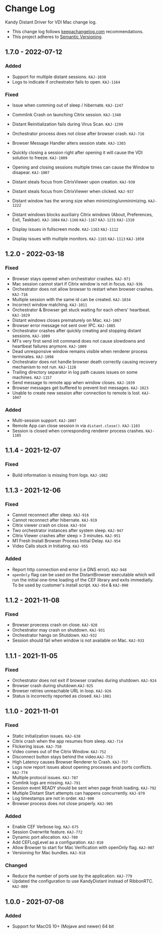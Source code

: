 # Change Log

Kandy Distant Driver for VDI Mac change log.

- This change log follows [keepachangelog.com](http://keepachangelog.com/) recommendations.
- This project adheres to [Semantic Versioning](http://semver.org/).

## 1.7.0 - 2022-07-12

### Added
- Support for multiple distant sessions. `KAJ-1030`
- Logs to indicate if orchestrator fails to open. `KAJ-1164`

### Fixed
- Issue when comming out of sleep / hibernate. `KAJ-1247`
- Commlink Crash on launching Citrix session. `KAJ-1340`
- Distant Reinitialization fails during Virus Scan. `KAJ-1299`
- Orchestrator process does not close after browser crash. `KAJ-716`
- Browser Message Handler alters session state. `KAJ-1303`
- Quickly closing a session right after opening it will cause the VDI solution to freeze. `KAJ-1009`
- Opening and closing sessions multiple times can cause the Window to disapear. `KAJ-1007`

- Distant steals focus from CitrixViewer upon creation. `KAJ-930`
- Distant steals focus from CitrixViewer when clicked. `KAJ-937`
- Distant window has the wrong size when minimizing/unminimizing. `KAJ-1222`
- Distant windows blocks auxiliairy Citrix windows (About, Preferences, Exit, Taskbar). `KAJ-1084` `KAJ-1166` `KAJ-1167` `KAJ-1231` `KAJ-1310`
- Display issues in fullscreen mode. `KAJ-1163` `KAJ-1112`
- Display issues with multiple monitors. `KAJ-1165` `KAJ-1113` `KAJ-1050`


## 1.2.0 - 2022-03-18

### Fixed
- Browser stays opened when orchestrator crashes. `KAJ-971`
- Mac session cannot start if Citrix window is not in focus. `KAJ-936`
- Orchestrator does not allow browser to restart when browser crashes. `KAJ-716`
- Multiple session with the same id can be created. `KAJ-1034`
- Incorrect window matching. `KAJ-1011`
- Orchestrator & Browser get stuck waiting for each others' heartbeat. `KAJ-1029`
- Distant windows closes prematurely on Mac. `KAJ-1067`
- Browser error message not sent over IPC. `KAJ-1085`
- Orchestrator crashes after quickly creating and stopping distant sessions. `KAJ-1009`
- M1's very first send init command does not cause slowdowns and heartbeat failures anymore. `KAJ-1009`
- Dead unresponsive window remains visible when renderer process terminates. `KAJ-1098`
- Orchestrator does not handle browser death correctly causing recovery mechanism to not run. `KAJ-1128`
- Trailing directory separator in log path causes issues on some machines. `KAJ-1157`
- Send message to remote app when window closes. `KAJ-1039`
- Browser messages get buffered to prevent lost messages. `KAJ-1023`
- Unable to create new session after connection to remote is lost. `KAJ-1047`

### Added
- Multi-session support. `KAJ-1007`
- Remote App can close session in via `distant.close()`. `KAJ-1103`
- Session is closed when corresponding renderer process crashes. `KAJ-1105`

## 1.1.4 - 2021-12-07

### Fixed

- Build information is missing from logs. `KAJ-1082`

## 1.1.3 - 2021-12-06

### Fixed

- Cannot reconnect after sleep. `KAJ-916`
- Cannot reconnect after hibernate. `KAJ-919`
- Citrix viewer crash on close. `KAJ-934`
- Two orchestrator instances after system sleep. `KAJ-947`
- Citrix Viewer crashes after sleep > 3 minutes. `KAJ-951`
- M1 Fresh Install Browser Process Initial Delay. `KAJ-954`
- Video Calls stuck in Initiating. `KAJ-955`

### Added

- Report http connection end error (i.e DNS error). `KAJ-948`
- `openOnly` flag can be used on the DistantBrowser executable which will run the initial one-time loading of the CEF library and exits immediatly. To be used by customer's install script. `KAJ-954` & `KAJ-990`

## 1.1.2 - 2021-11-08

### Fixed

- Browser proecess crash on close. `KAJ-920`
- Orchestrator may crash on shutdown. `KAJ-931`
- Orchestrator hangs on Shutdown. `KAJ-932`
- Session should fail when window is not available on Mac. `KAJ-933`

## 1.1.1 - 2021-11-05

### Fixed

- Orchestrator does not exit if browser crashes during shutdown. `KAJ-924`
- Browser crash during shutdown.`KAJ-925`
- Browser retries unreachable URL in loop. `KAJ-926`
- Status is incorrectly reported as closed. `KAJ-1081`

## 1.1.0 - 2021-11-01

### Fixed

- Static initialization issues. `KAJ-638`
- Citrix crash when the app resumes from sleep. `KAJ-714`
- Flickering issue. `KAJ-750`
- Video comes out of the Citrix Window. `KAJ-752`
- Disconnect button stays behind the video.`KAJ-753`
- High Latency causes Browser Renderer to Crash. `KAJ-757`
- Logs now report issues about opening processes and ports conflicts. `KAJ-774`
- Multiple protocol issues. `KAJ-787`
- Comlink logs are missing. `KAJ-791`
- Session event READY should be sent when page finish loading. `KAJ-792`
- Multiple Distant Start attempts can happens concurrently. `KAJ-879`
- Log timestamps are not in order. `KAJ-900`
- Browser process does not close properly. `KAJ-905`

### Added

- Enable CEF Verbose log. `KAJ-675`
- Session Overwrite feature. `KAJ-772`
- Dynamic port allocation. `KAJ-780`
- Add CEFLogLevel as a configuration. `KAJ-810`
- Allow Browser to start for Mac Verification with openOnly flag. `KAJ-907`
- Versioning for Mac bundles. `KAJ-918`

### Changed

- Reduce the number of ports use by the application. `KAJ-779`
- Updated the configuration to use KandyDistant instead of RibbonRTC. `KAJ-809`

## 1.0.0 - 2021-07-08

### Added

- Support for MacOS 10+ (Mojave and newer) 64 bit
